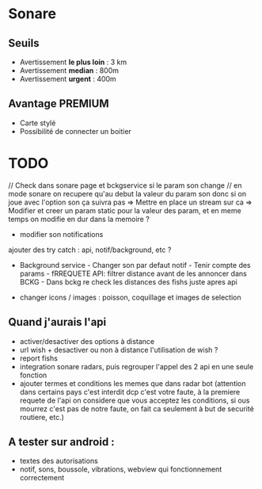 # Sonare

## Seuils

- Avertissement **le plus loin** : 3 km
- Avertissement **median** : 800m
- Avertissement **urgent** : 400m

## Avantage PREMIUM

- Carte stylé
- Possibilité de connecter un boitier

# TODO

// Check dans sonare page et bckgservice si le param son change
// en mode sonare on recupere qu'au debut la valeur du param son donc si on joue avec l'option son ça suivra pas
=> Mettre en place un stream sur ca
=> Modifier et creer un param static pour la valeur des param, et en meme temps on modifie en dur dans la memoire ?

- modifier son notifications

ajouter des try catch : api, notif/background, etc ?

- Background service
        - Changer son par defaut notif
        - Tenir compte des params
        - fRREQUETE API: filtrer distance avant de les annoncer dans BCKG
        - Dans bckg re check les distances des fishs juste apres api

- changer icons / images : poisson, coquillage et images de selection

## Quand j'aurais l'api
- activer/desactiver des options à distance
- url wish + desactiver ou non à distance l'utilisation de wish ?
- report fishs
- integration sonare radars, puis regrouper l'appel des 2 api en une seule fonction
- ajouter termes et conditions les memes que dans radar bot (attention dans certains pays c'est interdit dcp c'est votre faute, à la premiere requete de l'api on considere que vous acceptez les conditions, si ous mourrez c'est pas de notre faute, on fait ca seulement à but de securité routiere, etc.)


## A tester sur android :
- textes des autorisations
- notif, sons, boussole, vibrations, webview qui fonctionnement correctement
